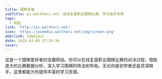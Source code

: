 ```yaml
---
title: 围棋复盘
subTitle: ps.waltheri.net：在线复盘职业围棋比赛，学习高手布局
tags:
  - 网站
link: 'http://ps.waltheri.net/'
icon: 'https://psmedia.waltheri.net/img/screen.png'
abbrlink: 2de61ac1
date: 2025-03-09 17:19:34
cover:
---
```


这是一个围棋爱好者的宝藏网站。你可以在线复盘职业围棋比赛的对决过程，借助庞大的比赛数据分析，深入学习围棋的阵法和布局。无论你是初学者还是资深棋手，这里都能为你提供丰富的学习资源。